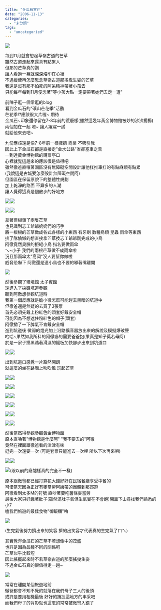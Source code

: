```yaml
---
title: "金瓜石賞芒"
date: "2006-11-13"
categories: 
  - "未分類"
tags: 
  - "uncategoried"
---
```


![](images/295433484_de98c628f8_m.jpg)

每到11月就會想起草嶺古道的芒草  
雖然古道走起來還真有點累人  
但那的芒草真的讚  
讓人看過一幕就深深烙印在心裡  
不過縱使再怎麼思念草嶺古道那搖曳生姿的芒草  
我還是沒有那不怕死的阿呆精神帶著小孩去  
只能每年每到11月便念著"等小孩大點一定要帶著她們去走一遭"

前陣子逛一個常逛的blog  
看到金瓜石的"礦山芒花季"活動  
芒花季!?應該很大片喔~ 期待  
金瓜石~印象還停留在7-8年前的荒廢樣(雖然這幾年黃金博物館被炒的沸沸揚揚)  
兩個加在一起 嗯~ 讓人躍躍一試  
就給他來去吧~

九份應該還是像7-8年前一樣擁擠 商業 不吸引我  
因此上下金瓜石都是直接走"金水公路"省卻塞車之苦  
一到達黃金博物館的購票亭口  
心裡就覺這趟來的應該很是值得吧  
雖然徹爸直嚷著園區沒有無障礙空間設計讓他扛推車扛的有點麻煩有點累  
(我說這是古城要怎麼設計無障礙空間阿)  
但園區在保留原貌下的整體性規劃  
加上乾淨的路面 不算多的人潮  
讓人覺得這真是個散步的好地方

![](images/295433484_de98c628f8_m.jpg)![](images/295431661_c95cb22821_m.jpg)

![](images/295381027_214b85071a_m.jpg)![](images/295379299_e0cec38d8e_m.jpg)

拿著票根領了兩隻芒草  
也見識到志工爺爺奶奶們的巧手  
將一根根的芒草做成各式各樣的小東西 有牙刷 數種鳥類 昆蟲 雨傘等東西  
排了隊偷懶的想直接拿芒草換志工爺爺剛完成的小鳥  
阿徹竟然臭臉的拒絕小鳥 指名要做雨傘  
ㄟ~小子 我們的兩根芒草做不成雨傘啦  
況且那雨傘太"高岡"沒人要幫你做啦  
威脅恐嚇下 阿徹還是連小鳥也不要的嘟著嘴離開

![](images/295421253_bcdfc6e30f_m.jpg)

然後參觀了環境館 太子賓館  
還進入了採礦坑道參觀  
聽到阿徹想參觀坑道時  
我第一個反應就是膽小徹怎麼可能趕去黑暗的坑道中  
但徹爸還是無疑的去買了3張票  
首先必須先戴上粉紅色的頭套好戴安全帽  
可能因為不想遮住粉紅色的帽子(頭套)  
阿徹拗了一下脾氣不肯戴安全帽  
進到坑道後 微弱的燈光加上沿路擴音器放出來的解說及模擬爆破聲  
哈哈~果然如我所料的阿徹嚇的需要爸爸抱(果真是知子莫若母阿)  
於是一家子摸黑踏著滑濕的鐵板加快腳步出來到坑道口

![](images/295418059_531c294ed3_m.jpg)![](images/295408648_a0e8a082a1_m.jpg)

出到坑道口感覺一片豁然開朗  
就這麼的坐在路階上吹吹風 玩起芒草

![](images/295406287_da927af6ec_m.jpg)![](images/295404471_c779286575_m.jpg)

![](images/295402512_e248192217_m.jpg)![](images/295399114_87cdbe57f7_m.jpg)

![](images/295401285_34b26d6211_m.jpg)![](images/295416899_d1da9cdbdd_m.jpg)

![](images/295415395_5b026c67cf_m.jpg)![](images/295411528_817959737c_m.jpg)

![](images/295398376_afeb510bf7_m.jpg)![](images/295393669_52527061f3_m.jpg)

![](images/295395994_cd07a24616_m.jpg)![](images/295396755_bf2b73e0aa_m.jpg)

然後當然得參觀參觀黃金博物館  
原本直嚕著"博物館是什麼阿" "我不要去的"阿徹  
竟然在裡面跟徹爸看的津津有味  
逛完一次還要一次 (可是套票只能進去一次哩 所以下次再來唄)

![](images/295389660_ffeb480102_m.jpg)![](images/295387320_7e6245c220_m.jpg)

![](images/295384547_8e1682f0fb_m.jpg)(跟以前的廢墟樣真的完全不一樣)

原本跟徹爸都已經打算花大錢好好在民宿餐廳享受中餐的  
可惜當天因為正好有麥當勞阿姨帶的團體到那郊遊  
阿徹看到太多M的符號 直吵著要吃薯條麥當勞  
最後大家只好餓著肚子(雖然滿肚子氣但生氣實在不會飽)開車下山尋找我們熟悉的小7  
嗑我們旅遊的最佳食物"御飯糰"嚕

![](images/295377658_01195fccc3_m.jpg)

(生完氣後努力擠出來的笑容 擠的出笑容才代表真的生完氣了ㄇㄟ)

其實覺淂金瓜石的芒草不若想像中的茂盛  
也許是因為品種不同的關係吧  
芒草似乎比較短  
因此搖擺起來時不若草嶺古道的那麼搖曳生姿  
不過金瓜石真的很值得走一趟~

![](images/295374901_fda89b8939_m.jpg)

常常在離開某個旅遊地前  
徹爸都會不知不覺的就落在我們母子三人的後頭  
或許是要用相機最後 好好的捕捉這地方的丰采吧  
而我們母子的背影就也這麼的常常被徹爸入鏡了

